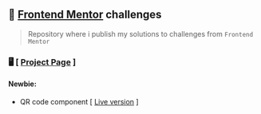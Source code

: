 ## :dart: [Frontend Mentor](https://www.frontendmentor.io/) challenges
>Repository where i publish my solutions to challenges from `Frontend Mentor`

### :desktop_computer: [ [Project Page](https://michal-majchrzak.github.io/front-end-challenges/) ]
#### Newbie:
- QR code component [ [Live version](https://michal-majchrzak.github.io/front-end-challenges/newbie/qr-code-component-main/index.html) ]
